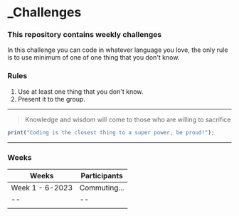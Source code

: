 
# _Challenges
### This repository contains weekly challenges
In this challenge you can code in whatever language you love, the only rule is to use minimum of one of one thing that you don't know.

### Rules
1. Use at least one thing that you don't know.
2. Present it to the group.

---
> Knowledge and wisdom will come to those who are willing to sacrifice
```typescript
print("Coding is the closest thing to a super power, be proud!");
```

---
### Weeks

| Weeks | Participants |
|--|--|
| Week 1 - 6-2023 | Commuting... |
|--|--|
|||